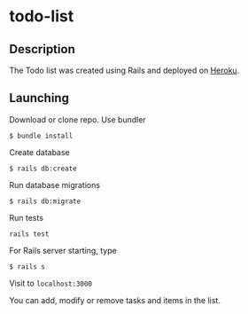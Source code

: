 # todo-list

## Description

The Todo list was created using Rails and deployed on [Heroku](https://todolistrails5.herokuapp.com/).

## Launching

Download or clone repo. Use bundler

```
$ bundle install
```

Create database

```
$ rails db:create
```

Run database migrations

```
$ rails db:migrate
```

Run tests

```
rails test
```

For Rails server starting, type

```
$ rails s
```

Visit to `localhost:3000`

You can add, modify or remove tasks and items in the list.
